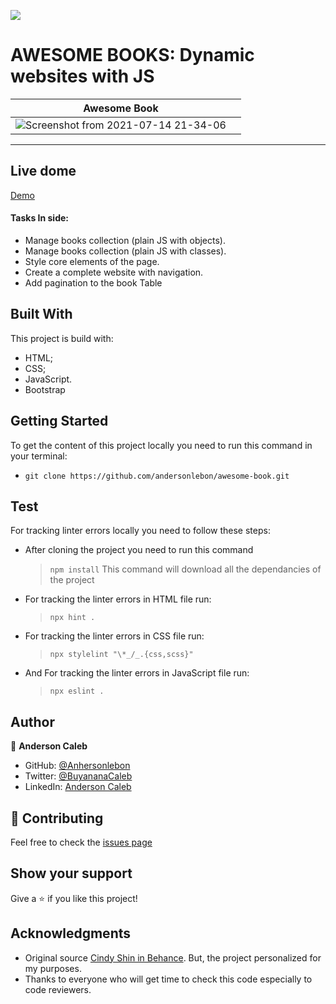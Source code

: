 ![](https://img.shields.io/badge/Microverse-blueviolet)

# AWESOME BOOKS: Dynamic websites with JS

| Awesome Book                                                                                                                                  |     |
| --------------------------------------------------------------------------------------------------------------------------------------------- | --- |
| ![Screenshot from 2021-07-14 21-34-06](https://user-images.githubusercontent.com/65068771/125686245-38fe823f-e0a3-4730-ae09-fd82a87f2986.png) |     |

---

## Live dome

[Demo](https://andersonlebon.github.io/awesome-book/)

#### Tasks In side:

- Manage books collection (plain JS with objects).
- Manage books collection (plain JS with classes).
- Style core elements of the page.
- Create a complete website with navigation.
- Add pagination to the book Table

## Built With

This project is build with:

- HTML;
- CSS;
- JavaScript.
- Bootstrap

## Getting Started

To get the content of this project locally you need to run this command in your terminal:

- `git clone https://github.com/andersonlebon/awesome-book.git`

## Test

For tracking linter errors locally you need to follow these steps:

- After cloning the project you need to run this command

  > `npm install`
  > This command will download all the dependancies of the project

- For tracking the linter errors in HTML file run:

  > `npx hint .`

- For tracking the linter errors in CSS file run:

  > `npx stylelint "\*_/_.{css,scss}"`

- And For tracking the linter errors in JavaScript file run:

  > `npx eslint .`

## Author

👤 **Anderson Caleb**

- GitHub: [@Anhersonlebon](https://github.com/andersonlebon)
- Twitter: [@BuyananaCaleb](https://twitter.com/BuyananaCaleb)
- LinkedIn: [Anderson Caleb](https://www.linkedin.com/in/anderson-caleb-915343209/)

## :handshake: Contributing

Feel free to check the [issues page](https://github.com/andersonlebon/Portfolio/issues)

## Show your support

Give a :star: if you like this project!

## Acknowledgments

- Original source [Cindy Shin in Behance](https://www.behance.net/adagio07). But, the project personalized for my purposes.
- Thanks to everyone who will get time to check this code especially to code reviewers.
